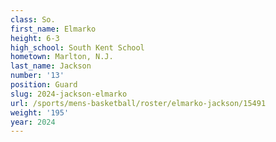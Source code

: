 ```yaml
---
class: So.
first_name: Elmarko
height: 6-3
high_school: South Kent School
hometown: Marlton, N.J.
last_name: Jackson
number: '13'
position: Guard
slug: 2024-jackson-elmarko
url: /sports/mens-basketball/roster/elmarko-jackson/15491
weight: '195'
year: 2024
---
```

